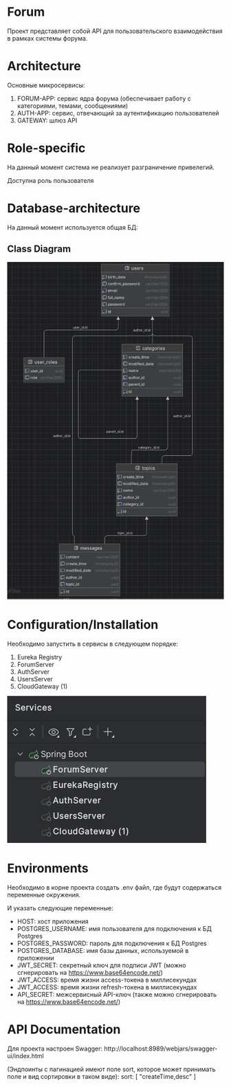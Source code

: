 # Forum

Проект представляет собой API для пользовательского взаимодействия в рамках системы форума.


# Architecture
Основные микросервисы:
1. FORUM-APP: сервис ядра форума (обеспечивает работу с категориями, темами, сообщениями)
2. AUTH-APP: сервис, отвечающий за аутентификацию пользователей
3. GATEWAY: шлюз API

# Role-specific

На данный момент система не реализует разграничение привелегий.

Доступна роль пользователя

# Database-architecture
На данный момент используется общая БД:
## Class Diagram
![Class Diagram](docs/class-diagram.png)


# Configuration/Installation

Необходимо запустить в сервисы в следующем порядке:
1. Eureka Registry
2. ForumServer
3. AuthServer
4. UsersServer
5. CloudGateway (1)

![](docs/boot-instr.png)

# Environments

Необходимо в корне проекта создать .env файл, где будут содержаться переменные окружения.

И указать следующие переменные:
- HOST: хост приложения
- POSTGRES_USERNAME: имя пользователя для подключения к БД Postgres
- POSTGRES_PASSWORD: пароль для подключения к БД Postgres
- POSTGRES_DATABASE: имя базы данных, используемой в приложении
- JWT_SECRET: секретный ключ для подписи JWT (можно сгнерировать на https://www.base64encode.net/)
- JWT_ACCESS: время жизни access-токена в миллисекундах
- JWT_ACCESS: время жизни refresh-токена в миллисекундах
- API_SECRET: межсервисный API-ключ (также можно сгнерировать на https://www.base64encode.net/)

# API Documentation

Для проекта настроен Swagger:
http://localhost:8989/webjars/swagger-ui/index.html

(Эндпоинты с пагинацией имеют поле sort, которое может принимать поле и вид сортировки в таком виде):
sort: [
"createTime,desc"
]